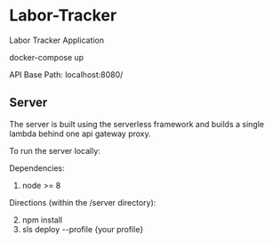 # Labor-Tracker
Labor Tracker Application

docker-compose up

API Base Path:
localhost:8080/


## Server
The server is built using the serverless framework and builds a single lambda behind one api gateway proxy.

To run the server locally:

Dependencies: 

1. node >= 8

Directions (within the /server directory): 

2. npm install
3. sls deploy --profile {your profile}